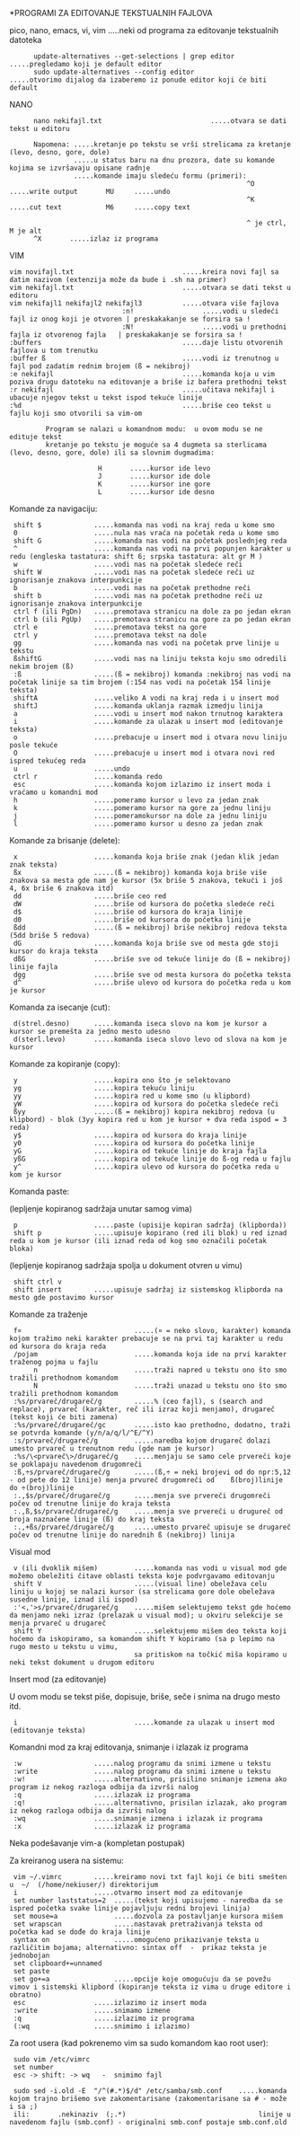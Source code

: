 *PROGRAMI ZA EDITOVANJE TEKSTUALNIH FAJLOVA

pico, nano, emacs, vi, vim                        .....neki od programa za editovanje tekstualnih datoteka

          update-alternatives --get-selections | grep editor           .....pregledamo koji je default editor 
          sudo update-alternatives --config editor                     .....otvorimo dijalog da izaberemo iz ponude editor koji će biti default

          
NANO

          nano nekifajl.txt                           .....otvara se dati tekst u editoru

          Napomena: .....kretanje po tekstu se vrši strelicama za kretanje (levo, desno, gore, dole)
                    .....u status baru na dnu prozora, date su komande kojima se izvršavaju opisane radnje
                    .....komande imaju sledeću formu (primeri):
                                                               ^O     .....write output       MU     .....undo
                                                               ^K     .....cut text           M6     .....copy text
                                                               
                                                               ^ je ctrl, M je alt
          ^X       .....izlaz iz programa



VIM

    vim novifajl.txt                           .....kreira novi fajl sa datim nazivom (extenzija može da bude i .sh na primer)
    vim nekifajl.txt                           .....otvara se dati tekst u editoru
    vim nekifajl1 nekifajl2 nekifajl3          .....otvara više fajlova
                                :n!                 .....vodi u sledeći fajl iz onog koji je otvoren | preskakakanje se forsira sa !
                                :N!                 .....vodi u prethodni fajla iz otvorenog fajla   | preskakakanje se forsira sa ! 
    :buffers                                   .....daje listu otvorenih fajlova u tom trenutku
    :buffer ß                                  .....vodi iz trenutnog u fajl pod zadatim rednim brojem (ß = nekibroj)
    :e nekifajl                                .....komanda koja u vim poziva drugu datoteku na editovanje a briše iz bafera prethodni tekst
    :r nekifajl                                .....učitava nekifajl i ubacuje njegov tekst u tekst ispod tekuće linije
    :%d                                        .....briše ceo tekst u fajlu koji smo otvorili sa vim-om
             
             Program se nalazi u komandnom modu:  u ovom modu se ne edituje tekst
             kretanje po tekstu je moguće sa 4 dugmeta sa sterlicama (levo, desno, gore, dole) ili sa slovnim dugmadima:
                    
                          H       .....kursor ide levo
                          J       .....kursor ide dole
                          K       .....kursor ine gore
                          L       .....kursor ide desno
                          
Komande za navigaciju:                                                  
                          
     shift $             .....komanda nas vodi na kraj reda u kome smo
     0                   .....nula nas vraća na početak reda u kome smo
     shift G             .....komanda nas vodi na početak poslednjeg reda
     ^                   .....komanda nas vodi na prvi popunjen karakter u redu (engleska tastatura: shift 6; srpska tastatura: alt gr M ) 
     w                   .....vodi nas na početak sledeće reči
     shift W             .....vodi nas na početak sledeće reči uz ignorisanje znakova interpunkcije
     b                   .....vodi nas na početak prethodne reči
     shift b             .....vodi nas na početak prethodne reči uz ignorisanje znakova interpunkcije
     ctrl f (ili PgDn)   .....premotava stranicu na dole za po jedan ekran 
     ctrl b (ili PgUp)   .....premotava stranicu na gore za po jedan ekran
     ctrl e              .....premotava tekst na gore
     ctrl y              .....premotava tekst na dole
     gg                  .....komanda nas vodi na početak prve linije u tekstu
     ßshiftG             .....vodi nas na liniju teksta koju smo odredili nekim brojem (ß)
     :ß                  .....(ß = nekibroj) komanda :nekibroj nas vodi na početak linije sa tim brojem (:154 nas vodi na početak 154 linije teksta)
     shiftA              .....veliko A vodi na kraj reda i u insert mod
     shiftJ              .....komanda uklanja razmak izmedju linija
     a                   .....vodi u insert mod nakon trnutnog karaktera
     i                   .....komande za ulazak u insert mod (editovanje teksta)
     o                   .....prebacuje u insert mod i otvara novu liniju posle tekuće
     O                   .....prebacuje u insert mod i otvara novi red ispred tekućeg reda
     u                   .....undo
     ctrl r              .....komanda redo
     esc                 .....komanda kojom izlazimo iz insert moda i vraćamo u komandni mod
     h                   .....pomeramo kursor u levo za jedan znak
     k                   .....pomeramo kursor na gore za jednu liniju
     j                   .....pomeramokursor na dole za jednu liniju
     l                   .....pomeramo kursor u desno za jedan znak


Komande za brisanje (delete):

     x                   .....komanda koja briše znak (jedan klik jedan znak teksta)
     ßx                  .....(ß = nekibroj) komanda koja briše više znakova sa mesta gde nam je kursor (5x briše 5 znakova, tekući i još 4, 6x briše 6 znakova itd)
     dd                  .....briše ceo red 
     dW                  .....briše od kursora do početka sledeće reči
     d$                  .....briše od kursora do kraja linije
     d0                  .....briše od kursora do početka linije
     ßdd                 .....(ß = nekibroj) briše nekibroj redova teksta (5dd briše 5 redova)
     dG                  .....komanda koja briše sve od mesta gde stoji kursor do kraja teksta
     dßG                 .....briše sve od tekuće linije do (ß = nekibroj) linije fajla
     dgg                 .....briše sve od mesta kursora do početka teksta
     d^                  .....briše ulevo od kursora do početka reda u kom je kursor

Komanda za isecanje (cut):

     d(strel.desno)      .....komanda iseca slovo na kom je kursor a kursor se premešta za jedno mesto udesno
     d(sterl.levo)       .....komanda iseca slovo levo od slova na kom je kursor

Komande za kopiranje (copy):

     y                   .....kopira ono što je selektovano
     yg                  .....kopira tekuću liniju
     yy                  .....kopira red u kome smo (u klipbord)
     yW                  .....kopira od kursora do početka sledeće reči
     ßyy                 .....(ß = nekibroj) kopira nekibroj redova (u klipbord) - blok (3yy kopira red u kom je kursor + dva reda ispod = 3 reda)
     y$                  .....kopira od kursora do kraja linije
     y0                  .....kopira od kursora do početka linije
     yG                  .....kopira od tekuće linije do kraja fajla
     yßG                 .....kopira od tekuće linije do ß-og reda u fajlu
     y^                  .....kopira ulevo od kursora do početka reda u kom je kursor

Komanda paste:

(lepljenje kopiranog sadržaja unutar samog vima)

     p                   .....paste (upisije kopiran sadržaj (klipborda))
     shift p             .....upisuje kopirano (red ili blok) u red iznad reda u kom je kursor (ili iznad reda od kog smo označili početak bloka)


(lepljenje kopiranog sadržaja spolja u dokument otvren u vimu)

     shift ctrl v 
     shift insert        .....upisuje sadržaj iz sistemskog klipborda na mesto gde postavimo kursor


Komande za traženje

     f¤                            .....(¤ = neko slovo, karakter) komanda  kojom tražimo neki karakter prebacuje se na prvi taj karakter u redu od kursora do kraja reda
     /pojam                        .....komanda koja ide na prvi karakter traženog pojma u fajlu
          n                        .....traži napred u tekstu ono što smo tražili prethodnom komandom
          N                        .....traži unazad u tekstu ono što smo tražili prethodnom komandom
     :%s/prvareč/drugareč/g        .....% (ceo fajl), s (search and replace), prvareč (karakter, reč ili izraz koji menjamo), drugareč (tekst koji će biti zamena)
     :%s/prvareč/drugareč/gc       .....isto kao prethodno, dodatno, traži se potvrda komande (y/n/a/q/l/^E/^Y)            
     :s/prvareč/drugareč/g         .....naredba kojom drugareč dolazi umesto prvareč u trenutnom redu (gde nam je kursor) 
     :%s/\<prvareč\>/drugareč/g    .....menjaju se samo cele prvereči koje se poklapaju navedenom drugomreči
     :ß,÷s/prvareč/drugareč/g      .....(ß,÷ = neki brojevi od do npr:5,12 - od pete do 12 linije) menja prvureč drugomreči od    ß(broj)linije do ÷(broj)linije
     :.,$s/prvareč/drugareč/g      .....menja sve prvereči drugomreči počev od trenutne linije do kraja teksta
     :.,ß,$s/prvareč/drugareč/g    .....menja sve prvereči u drugureč od broja naznačene linije (ß) do kraj teksta
     :.,+ßs/prvareč/drugareč/g     .....umesto prvareč upisuje se drugareč počev od trenutne linije do narednih ß (nekibroj) linija


Visual mod

     v (ili dvoklik mišem)         .....komanda nas vodi u visual mod gde možemo obeležiti čitave oblasti teksta koje podvrgavamo editovanju                          
     shift V                       .....(visual line) obeležava celu liniju u kojoj se nalazi kursor (sa strelicama gore dole obeležava susedne linije, iznad ili ispod)
     :'<,'>s/prvareč/drugareč/g    .....mišem selektujemo tekst gde hoćemo da menjamo neki izraz (prelazak u visual mod); u okviru selekcije se menja prvareč u drugareč
     shift Y                       .....selektujemo mišem deo teksta koji hoćemo da iskopiramo, sa komandom shift Y kopiramo (sa p lepimo na rugo mesto u tekstu u vimu,
                                   sa pritiskom na točkić miša kopiramo u neki tekst dokument u drugom editoru

Insert mod (za editovanje)

U ovom modu se tekst piše, dopisuje, briše, seče i snima na drugo mesto itd.

     i                             .....komande za ulazak u insert mod (editovanje teksta)
    


Komandni mod za kraj editovanja, snimanje i izlazak iz programa

     :w                  .....nalog programu da snimi izmene u tekstu
     :write              .....nalog programu da snimi izmene u tekstu
     :w!                 .....alternativno, prisilino snimanje izmena ako program iz nekog razloga odbija da izvrši nalog
     :q                  .....izlazak iz programa
     :q!                 .....alternativno, prisilan izlazak, ako program iz nekog razloga odbija da izvrši nalog
     :wq                 .....snimanje izmena i izlazak iz programa
     :x                  .....izlazak iz programa
        

Neka podešavanje vim-a
(kompletan postupak)

Za kreiranog usera na sistemu:

     vim ~/.vimrc        .....kreiramo novi txt fajl koji će biti smešten u  ~/  (/home/nekiuser/) direktorijum
     i                   .....otvarmo insert mod za editovanje
     set number laststatus=2  .....(tekst koji upisujemo - naredba da se ispred početka svake linije pojavljuju redni brojevi linija)
     set mouse=a              .....dozvola za postavljanje kursora mišem
     set wrapscan             .....nastavak pretraživanja teksta od početka kad se dođe do kraja linije
     syntax on                .....omogućeno prikazivanje teksta u različitim bojama; alternativno: sintax off  -  prikaz teksta je   jednobojan
     set clipboard+=unnamed  
     set paste               
     set go+=a                .....opcije koje omogućuju da se povežu vimov i sistemski klipbord (kopiranje teksta iz vima u druge editore i obratno)      
     esc                 .....izlazimo iz insert moda
     :write              .....snimamo izmene
     :q                  .....izlazimo iz programa     
     (:wq                .....snimimo i izlazimo)

Za root usera (kad pokrenemo vim sa sudo komandom kao root user):

     sudo vim /etc/vimrc
     set number
     esc -> shift: -> wq   -  snimimo fajl 

     sudo sed -i.old -E  "/^(#.*)$/d" /etc/samba/smb.conf    .....komanda kojom trajno brišemo sve zakomentarisane (zakomentarisane sa # - može i sa ;)
     ili:       .nekinaziv  (;.*)                                 linije u navedenom fajlu (smb.conf) - originalni smb.conf postaje smb.conf.old

    